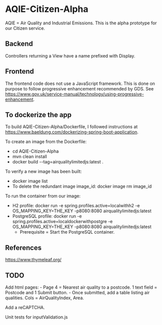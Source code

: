 # AQIE-Citizen-Alpha
AQIE = Air Quality and Industrial Emissions. This is the alpha prototype for our Citizen service.

## Backend
Controllers returning a View have a name prefixed with Display.

## Frontend
The frontend code does not use a JavaScript framework. This is done on purpose to follow progressive enhancement recommended by GDS. See https://www.gov.uk/service-manual/technology/using-progressive-enhancement.

## To dockerize the app
To build AQIE-Citizen-Alpha/Dockerfile, I followed instructions at https://www.baeldung.com/dockerizing-spring-boot-application.

To create an image from the Dockerfile:
- cd AQIE-Citizen-Alpha
- mvn clean install
- docker build --tag=airqualitylimitedjs:latest .

To verify a new image has been built:
- docker image list
- To delete the redundant image image_id: docker image rm image_id

To run the container from our image:
- H2 profile: docker run -e spring.profiles.active=localwithh2 -e OS_MAPPING_KEY=THE_KEY -p8080:8080 airqualitylimitedjs:latest
- PostgreSQL profile: docker run -e spring.profiles.active=localdockerwithpostgre -e OS_MAPPING_KEY=THE_KEY -p8080:8080 airqualitylimitedjs:latest
    - Prerequisite = Start the PostgreSQL container.

## References
https://www.thymeleaf.org/

## TODO
Add html pages: 
    - Page 4 = Nearest air quality to a postcode. 1 text field = Postcode and 1 Submit button.
        - Once submitted, add a table listing air qualities. Cols = AirQualityIndex, Area.

Add a reCAPTCHA.

Unit tests for inputValidation.js
